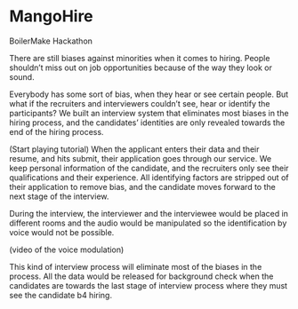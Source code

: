 # MangoHire
BoilerMake Hackathon

There are still biases against minorities when it comes to hiring. People shouldn’t miss out on job opportunities because of the way they look or sound.

Everybody has some sort of bias, when they hear or see certain people. But what if the recruiters and interviewers couldn’t see, hear or identify the participants? We built an interview system that eliminates most biases in the hiring process, and the candidates’ identities are only revealed towards the end of the hiring process. 

(Start playing tutorial) When the applicant enters their data and their resume, and hits submit, their application goes through our service. We keep personal information of the candidate, and the recruiters only see their qualifications and their experience. All identifying factors are stripped out of their application to remove bias, and the candidate moves forward to the next stage of the interview. 

During the interview, the interviewer and the interviewee would be placed in different rooms and the audio would be manipulated so the identification by voice would not be possible. 

(video of the voice modulation)

This kind of interview process will eliminate most of the biases in the process. All the data would be released for background check when the candidates are towards the last stage of interview process where they must see the candidate b4 hiring. 
